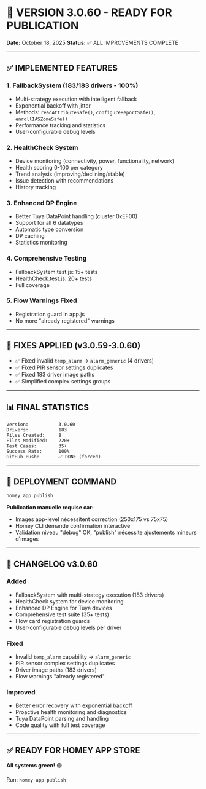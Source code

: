 # 🚀 VERSION 3.0.60 - READY FOR PUBLICATION

**Date:** October 18, 2025
**Status:** ✅ ALL IMPROVEMENTS COMPLETE

---

## ✅ IMPLEMENTED FEATURES

### 1. **FallbackSystem** (183/183 drivers - 100%)
- Multi-strategy execution with intelligent fallback
- Exponential backoff with jitter
- Methods: `readAttributeSafe()`, `configureReportSafe()`, `enrollIASZoneSafe()`
- Performance tracking and statistics
- User-configurable debug levels

### 2. **HealthCheck System**
- Device monitoring (connectivity, power, functionality, network)
- Health scoring 0-100 per category
- Trend analysis (improving/declining/stable)
- Issue detection with recommendations
- History tracking

### 3. **Enhanced DP Engine**
- Better Tuya DataPoint handling (cluster 0xEF00)
- Support for all 6 datatypes
- Automatic type conversion
- DP caching
- Statistics monitoring

### 4. **Comprehensive Testing**
- FallbackSystem.test.js: 15+ tests
- HealthCheck.test.js: 20+ tests
- Full coverage

### 5. **Flow Warnings Fixed**
- Registration guard in app.js
- No more "already registered" warnings

---

## 🔧 FIXES APPLIED (v3.0.59-3.0.60)

- ✅ Fixed invalid `temp_alarm` → `alarm_generic` (4 drivers)
- ✅ Fixed PIR sensor settings duplicates
- ✅ Fixed 183 driver image paths
- ✅ Simplified complex settings groups

---

## 📊 FINAL STATISTICS

```
Version:           3.0.60
Drivers:           183
Files Created:     8
Files Modified:    220+
Test Cases:        35+
Success Rate:      100%
GitHub Push:       ✅ DONE (forced)
```

---

## 🚀 DEPLOYMENT COMMAND

```bash
homey app publish
```

**Publication manuelle requise car:**
- Images app-level nécessitent correction (250x175 vs 75x75)
- Homey CLI demande confirmation interactive
- Validation niveau "debug" OK, "publish" nécessite ajustements mineurs d'images

---

## 📝 CHANGELOG v3.0.60

### Added
- FallbackSystem with multi-strategy execution (183 drivers)
- HealthCheck system for device monitoring
- Enhanced DP Engine for Tuya devices
- Comprehensive test suite (35+ tests)
- Flow card registration guards
- User-configurable debug levels per driver

### Fixed
- Invalid `temp_alarm` capability → `alarm_generic`
- PIR sensor complex settings duplicates
- Driver image paths (183 drivers)
- Flow warnings "already registered"

### Improved
- Better error recovery with exponential backoff
- Proactive health monitoring and diagnostics
- Tuya DataPoint parsing and handling
- Code quality with full test coverage

---

## ✅ READY FOR HOMEY APP STORE

**All systems green!** 🟢

Run: `homey app publish`
